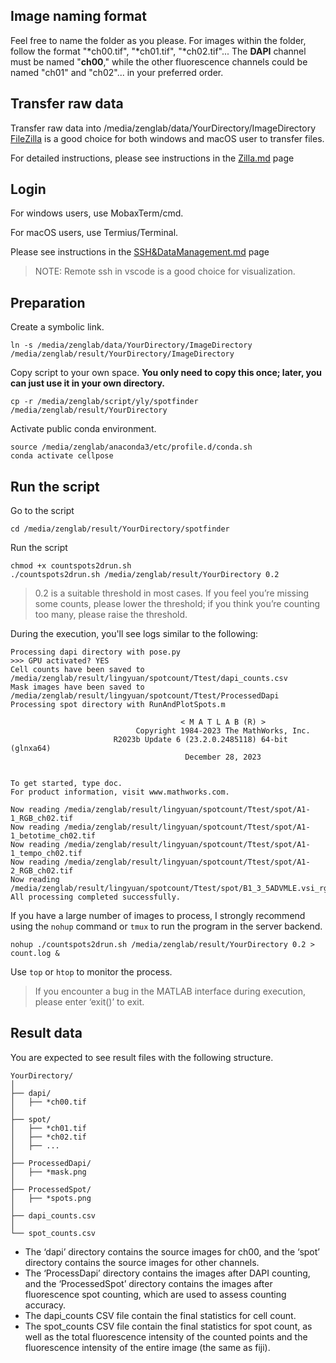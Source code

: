 ## Image naming format

Feel free to name the folder as you please.
For images within the folder, follow the format "*ch00.tif", "*ch01.tif", "*ch02.tif"... The **DAPI** channel must be named "**ch00**," while the other fluorescence channels could be named "ch01" and "ch02"... in your preferred order.

## Transfer raw data

Transfer raw data into /media/zenglab/data/YourDirectory/ImageDirectory
[FileZilla](https://filezilla-project.org) is a good choice for both windows and macOS user to transfer files.

For detailed instructions, please see instructions in the [Zilla.md](https://github.com/ZenghuPKU/cell_spot_finding/blob/main/Zilla.md) page

## Login 
For windows users, use MobaxTerm/cmd.

For macOS users, use Termius/Terminal.

Please see instructions in the [SSH&DataManagement.md](https://github.com/ZenghuPKU/zenglab_server/blob/main/SSH%26DataManagement.md) page

> NOTE: Remote ssh in vscode is a good choice for visualization.

## Preparation

Create a symbolic link.

```batch
ln -s /media/zenglab/data/YourDirectory/ImageDirectory /media/zenglab/result/YourDirectory/ImageDirectory
```

Copy script to your own space.
**You only need to copy this once; later, you can just use it in your own directory.**
```batchfile
cp -r /media/zenglab/script/yly/spotfinder /media/zenglab/result/YourDirectory
```

Activate public conda environment.

```batch
source /media/zenglab/anaconda3/etc/profile.d/conda.sh
conda activate cellpose
```

## Run the script
Go to the script

```batchfile
cd /media/zenglab/result/YourDirectory/spotfinder
```

Run the script
```batchfile
chmod +x countspots2drun.sh
./countspots2drun.sh /media/zenglab/result/YourDirectory 0.2
```
> 0.2 is a suitable threshold in most cases. If you feel you’re missing some counts, please lower the threshold; if you think you’re counting too many, please raise the threshold.

During the execution, you'll see logs similar to the following:
```batchfile
Processing dapi directory with pose.py
>>> GPU activated? YES
Cell counts have been saved to /media/zenglab/result/lingyuan/spotcount/Ttest/dapi_counts.csv
Mask images have been saved to /media/zenglab/result/lingyuan/spotcount/Ttest/ProcessedDapi
Processing spot directory with RunAndPlotSpots.m

                                      < M A T L A B (R) >
                            Copyright 1984-2023 The MathWorks, Inc.
                       R2023b Update 6 (23.2.0.2485118) 64-bit (glnxa64)
                                       December 28, 2023

 
To get started, type doc.
For product information, visit www.mathworks.com.
 
Now reading /media/zenglab/result/lingyuan/spotcount/Ttest/spot/A1-1_RGB_ch02.tif
Now reading /media/zenglab/result/lingyuan/spotcount/Ttest/spot/A1-1_betotime_ch02.tif
Now reading /media/zenglab/result/lingyuan/spotcount/Ttest/spot/A1-1_tempo_ch02.tif
Now reading /media/zenglab/result/lingyuan/spotcount/Ttest/spot/A1-2_RGB_ch02.tif
Now reading /media/zenglab/result/lingyuan/spotcount/Ttest/spot/B1_3_5ADVMLE.vsi_rgb_CH(CON640)_1CH_ch03.tif
All processing completed successfully.
```

If you have a large number of images to process, I strongly recommend using the `nohup` command or `tmux` to run the program in the server backend.

```batch
nohup ./countspots2drun.sh /media/zenglab/result/YourDirectory 0.2 > count.log &
```

Use `top` or `htop` to monitor the process.

> If you encounter a bug in the MATLAB interface during execution, please enter ‘exit()’ to exit.

## Result data

You are expected to see result files with the following structure.

```batchfile
YourDirectory/
│
├── dapi/
│   ├── *ch00.tif
│
├── spot/
│   ├── *ch01.tif
│   ├── *ch02.tif
│   ├── ...
│
├── ProcessedDapi/
│   ├── *mask.png
│   
├── ProcessedSpot/
│   ├── *spots.png
│
├── dapi_counts.csv
│
└── spot_counts.csv
```

- The ‘dapi’ directory contains the source images for ch00, and the ‘spot’ directory contains the source images for other channels.
- The ‘ProcessDapi’ directory contains the images after DAPI counting, and the ‘ProcessedSpot’ directory contains the images after fluorescence spot counting, which are used to assess counting accuracy.
- The dapi_counts CSV file contain the final statistics for cell count.
- The spot_counts CSV file contain the final statistics for spot count, as well as the total fluorescence intensity of the counted points and the fluorescence intensity of the entire image (the same as fiji).


